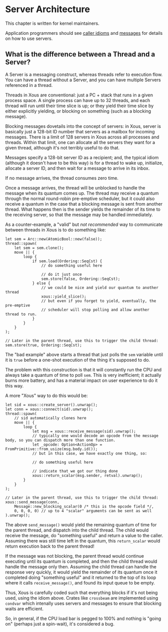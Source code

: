 # Server Architecture

This chapter is written for kernel maintainers.

Application programmers should see [caller idioms](ch07-02-caller-idioms.md) and [messages](ch07-00-messages.md) for details on how to use servers.

## What is the difference between a Thread and a Server?

A Server is a messaging construct, whereas threads refer to execution flow. You can have a thread without a Server, and you can have multiple Servers referenced in a thread.

Threads in Xous are conventional: just a PC + stack that runs in a given process space. A single process can have up to 32 threads, and each thread will run until their time slice is up; or they yield their time slice by either explicitly yielding, or blocking on something (such as a blocking message).

Blocking messages dovetails into the concept of servers: in Xous, server is basically just a 128-bit ID number that servers as a mailbox for incoming messages. There is a limit of 128 servers in Xous across all processes and threads. Within that limit, one can allocate all the servers they want for a given thread, although it's not terribly useful to do that.

Messages specify a 128-bit server ID as a recipient; and, the typical idiom (although it doesn't have to be this way) is for a thread to wake up, initialize, allocate a server ID, and then wait for a message to arrive in its inbox.

If no message arrives, the thread consumes zero time.

Once a message arrives, the thread will be unblocked to handle the message when its quantum comes up. The thread may receive a quantum through the normal round-robin pre-emptive scheduler, but it could also receive a quantum in the case that a blocking message is sent from another thread. What happens then is the sender yields the remainder of its time to the receiving server, so that the message may be handled immediately.

As a counter-example, a "valid" but *not recommended* way to communicate between threads in Xous is to do something like:

```rust,noplayground,ignore
let sem = Arc::new(AtomicBool::new(false));
thread::spawn(
    let sem = sem.clone();
    move || {
        loop {
            if sem.load(Ordering::SeqCst) {
                // do something useful here

                // do it just once
                sem.store(false, Ordering::SeqCst);
            } else {
                // we could be nice and yield our quantum to another thread
                xous::yield_slice();
                // but even if you forget to yield, eventually, the pre-emptive
                // scheduler will stop polling and allow another thread to run.
            }
        }
    }
);

// Later in the parent thread, use this to trigger the child thread:
sem.store(true, Ordering::SeqCst);
```

The "bad example" above starts a thread that just polls the `sem` variable until it is `true` before a one-shot execution of the thing it's supposed to do.

The problem with this construction is that it will constantly run the CPU and always take a quantum of time to poll `sem`. This is very inefficient; it actually burns more battery, and has a material impact on user experience to do it this way.

A more "Xous" way to do this would be:

```rust,noplayground,ignore
let sid = xous::create_server().unwrap();
let conn = xous::connect(sid).unwrap();
thread::spawn(
    // sid automatically clones here
    move || {
        loop {
            let msg = xous::receive_message(sid).unwrap();
            // typically one would decode an opcode from the message body, so you can dispatch more than one function.
            let _opcode: Option<ActionOp> = FromPrimitive::from_usize(msg.body.id());
            // but in this case, we have exactly one thing, so:

            // do something useful here

            // indicate that we got our thing done
            xous::return_scalar(msg.sender, retval).unwrap();
        }
    }
);

// Later in the parent thread, use this to trigger the child thread:
xous::send_message(conn,
    Message::new_blocking_scalar(0 /* this is the opcode field */,
    0, 0, 0, 0) // up to 4 "scalar" arguments can be sent as well
).unwrap();
```

The above `send_message()` would yield the remaining quantum of time for the parent thread, and dispatch into the child thread. The child would receive the message, do "something useful" and return a value to the caller. Assuming there was still time left in the quantum, this `return_scalar` would return execution back to the parent thread!

If the message was not blocking, the parent thread would continue executing until its quantum is completed, and then the child thread would handle the message only then. Assuming the child  thread can handle the response very quickly, it would yield the remainder of its quantum once it completed doing "something useful" and it returned to the top of its loop where it calls `receive_message()`, and found its input queue to be empty.

Thus, Xous is carefully coded such that everything blocks if it's not being used, using the idiom above. Crates like `crossbeam` are implemented using `condvar` which intenally uses servers and messages to ensure that blocking waits are efficient.

So, in general, if the CPU load bar is pegged to 100% and nothing is "going on" (perhaps just a spin-wait), it's considered a bug.
